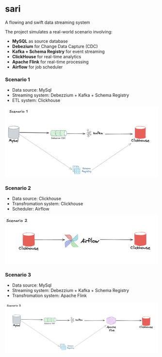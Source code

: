 # sari
A flowing and swift data streaming system 


The project simulates a real-world scenario involving:
- **MySQL** as source database
- **Debezium** for Change Data Capture (CDC)
- **Kafka + Schema Registry** for event streaming
- **ClickHouse** for real-time analytics
- **Apache Flink** for real-time processing
- **Airflow** for job scheduler

### Scenario 1

- Data source: MySql
- Streaming system: Debezzium + Kafka + Schema Registry
- ETL system: Clickhouse

![Scenario 1 Diagram](img/scenario1.png)

### Scenario 2

- Data source: Clickhouse
- Transfromation system: Clickhouse
- Scheduler: Airflow

![Scenario 2 Diagram](img/scenario2.png)

### Scenario 3

- Data source: MySql
- Streaming system: Debezzium + Kafka + Schema Registry
- Transfromation system: Apache Flink

![Scenario 2 Diagram](img/scenario3.png)